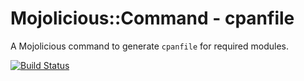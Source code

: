 # Mojolicious::Command - cpanfile 
A Mojolicious command to generate `cpanfile` for required modules.

[![Build Status](https://secure.travis-ci.org/ypandit/Mojolicious-Command-cpanfile.png)](https://travis-ci.org/ypandit/Mojolicious-Command-cpanfile)



